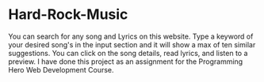 # Hard-Rock-Music
You can search for any song and Lyrics on this website. Type a keyword of your desired song's in the input section and it will show a max of ten similar suggestions. You can click on the song details, read lyrics, and listen to a preview. I have done this project as an assignment for the Programming Hero Web Development Course.
